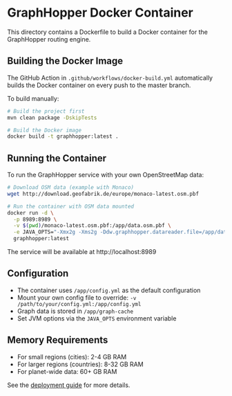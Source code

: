 # GraphHopper Docker Container

This directory contains a Dockerfile to build a Docker container for the GraphHopper routing engine.

## Building the Docker Image

The GitHub Action in `.github/workflows/docker-build.yml` automatically builds the Docker container on every push to the master branch.

To build manually:

```bash
# Build the project first
mvn clean package -DskipTests

# Build the Docker image
docker build -t graphhopper:latest .
```

## Running the Container

To run the GraphHopper service with your own OpenStreetMap data:

```bash
# Download OSM data (example with Monaco)
wget http://download.geofabrik.de/europe/monaco-latest.osm.pbf

# Run the container with OSM data mounted
docker run -d \
  -p 8989:8989 \
  -v $(pwd)/monaco-latest.osm.pbf:/app/data.osm.pbf \
  -e JAVA_OPTS="-Xmx2g -Xms2g -Ddw.graphhopper.datareader.file=/app/data.osm.pbf" \
  graphhopper:latest
```

The service will be available at http://localhost:8989

## Configuration

- The container uses `/app/config.yml` as the default configuration
- Mount your own config file to override: `-v /path/to/your/config.yml:/app/config.yml`
- Graph data is stored in `/app/graph-cache`
- Set JVM options via the `JAVA_OPTS` environment variable

## Memory Requirements

- For small regions (cities): 2-4 GB RAM
- For larger regions (countries): 8-32 GB RAM
- For planet-wide data: 60+ GB RAM

See the [deployment guide](docs/core/deploy.md) for more details.